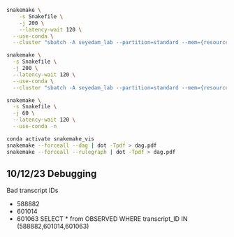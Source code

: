 ```bash
snakemake \
    -s Snakefile \
    -j 200 \
    --latency-wait 120 \
  --use-conda \
  --cluster "sbatch -A seyedam_lab --partition=standard --mem={resources.mem_gb}GB -c {resources.threads} --mail-user=freese@uci.edu --mail-type=START,END,FAIL --time=72:00:00" -n

snakemake \
  -s Snakefile \
  -j 200 \
  --latency-wait 120 \
  --use-conda \
  --cluster "sbatch -A seyedam_lab --partition=standard --mem={resources.mem_gb}GB -c {resources.threads} --mail-user=freese@uci.edu --mail-type=START,END,FAIL --time=5:00:00" -n
```

```bash
snakemake \
  -s Snakefile \
  -j 60 \
  --latency-wait 120 \
  --use-conda -n
```

```bash
conda activate snakemake_vis
snakemake --forceall --dag | dot -Tpdf > dag.pdf
snakemake --forceall --rulegraph | dot -Tpdf > dag.pdf
```


## 10/12/23 Debugging

Bad transcript IDs
* 588882
* 601014
* 601063
SELECT * from OBSERVED WHERE transcript_ID IN (588882,601014,601063)

```bash
```

